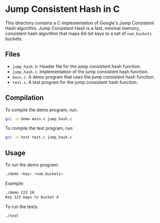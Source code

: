 # Jump Consistent Hash in C

This directory contains a C implementation of Google's Jump Consistent Hash algorithm.
Jump Consistent Hash is a fast, minimal memory, consistent hash algorithm that maps 64-bit keys to a set of `num_buckets` buckets.

## Files

- `jump_hash.h`: Header file for the jump consistent hash function.
- `jump_hash.c`: Implementation of the jump consistent hash function.
- `main.c`: A demo program that uses the jump consistent hash function.
- `test.c`: A test program for the jump consistent hash function.

## Compilation

To compile the demo program, run:

```sh
gcc -o demo main.c jump_hash.c
```

To compile the test program, run:

```sh
gcc -o test test.c jump_hash.c
```

## Usage

To run the demo program:

```sh
./demo <key> <num_buckets>
```

Example:

```sh
./demo 123 10
Key 123 maps to bucket 4
```

To run the tests:

```sh
./test
```
